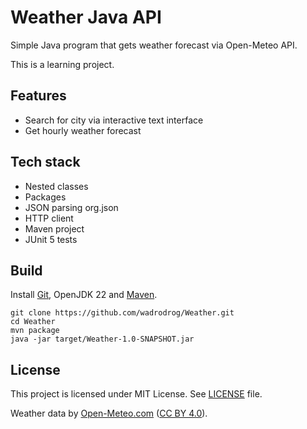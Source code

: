 # Weather Java API

Simple Java program that gets weather forecast via Open-Meteo API.

This is a learning project.

## Features

- Search for city via interactive text interface
- Get hourly weather forecast

## Tech stack

- Nested classes
- Packages
- JSON parsing org.json
- HTTP client
- Maven project
- JUnit 5 tests

## Build

Install [Git](https://git-scm.com), OpenJDK 22 and [Maven](https://maven.apache.org).

```shell
git clone https://github.com/wadrodrog/Weather.git
cd Weather
mvn package
java -jar target/Weather-1.0-SNAPSHOT.jar
```

## License

This project is licensed under MIT License. See [LICENSE](/LICENSE) file.

Weather data by [Open-Meteo.com](https://open-meteo.com) ([CC BY 4.0](https://creativecommons.org/licenses/by/4.0)).
